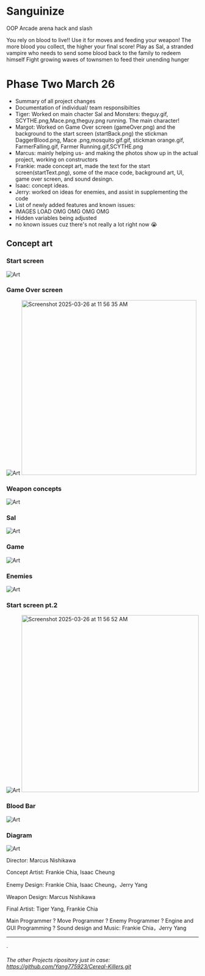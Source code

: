 # Sanguinize

OOP Arcade arena hack and slash

You rely on blood to live!! Use it for moves and feeding your weapon!
The more blood you collect, the higher your final score!
Play as Sal, a stranded vampire who needs to send some blood back to the family to redeem himself
Fight growing waves of townsmen to feed their unending hunger


# Phase Two March 26
* Summary of all project changes
* Documentation of individual/ team responsibilties
 * Tiger: Worked on main chacter Sal and Monsters: theguy.gif, SCYTHE.png,Mace.png,theguy.png running. The main character!
  * Margot: Worked on Game Over screen (gameOver.png) and the background to the start screen (startBack.png) the stickman 
   DaggerBlood.png, Mace .png,mosquito gif.gif, stickman orange.gif, FarmerFalling.gif, Farmer Running.gif,SCYTHE.png
  * Marcus: mainly helping us- and making the photos show up in the actual project, working on constructors
  * Frankie: made concept art, made the text for the start screen(startText.png), some of the mace code, background art, UI, game over screen, and sound desingn.
  * Isaac: concept ideas.
  * Jerry: worked on ideas for enemies, and assist in supplementing the code
* List of newly added features and known issues:
 * IMAGES LOAD OMG OMG OMG OMG
 * Hidden variables being adjusted
 * no known issues cuz there's not really a lot right now 😭

## Concept art
### Start screen

![Art](https://github.com/fugu2000/sanguinize/blob/main/assets/Sang.jpg?raw=true)

### Game Over screen

![Art](https://github.com/fugu2000/sanguinize/blob/main/assets/Gameover.jpg?raw=true)
<img width="458" alt="Screenshot 2025-03-26 at 11 56 35 AM" src="https://github.com/user-attachments/assets/6859e380-6dc2-4640-aee2-dc37b4b05f5b" />


### Weapon concepts

![Art](https://github.com/fugu2000/sanguinize/blob/main/assets/Weapons.png?raw=true)

### Sal

![Art](https://github.com/fugu2000/sanguinize/blob/main/assets/Sal.png?raw=true)

### Game

![Art](https://github.com/fugu2000/sanguinize/blob/main/assets/Game.png?raw=true)

### Enemies

![Art](https://github.com/fugu2000/sanguinize/blob/main/assets/Enemies.png?raw=true)

### Start screen pt.2 

![Art](https://github.com/fugu2000/sanguinize/blob/main/assets/Start2.png?raw=true)
<img width="464" alt="Screenshot 2025-03-26 at 11 56 52 AM" src="https://github.com/user-attachments/assets/2746b1e5-c302-4965-90e6-3fbdfd429329" />

### Blood Bar

![Art](https://github.com/fugu2000/sanguinize/blob/main/assets/bloodBar.png?raw=true)


### Diagram

![Art](https://github.com/fugu2000/sanguinize/blob/main/assets/Diagram.png?raw=true)


Director:  Marcus Nishikawa

Concept Artist: Frankie Chia, Isaac Cheung

Enemy Design: Frankie Chia, Isaac Cheung，Jerry Yang

Weapon Design: Marcus Nishikawa

Final Artist: Tiger Yang, Frankie Chia

Main Programmer
?
Move Programmer
?
Enemy Programmer
?
Engine  and GUI Programming
?
Sound design and Music: Frankie Chia，Jerry Yang

------------------------------------------------------------------------------------
.



###### The other Projects ripository just in case: https://github.com/Yang775923/Cereal-Killers.git


